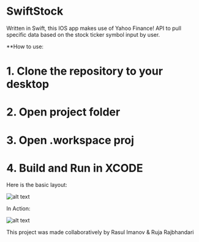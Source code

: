 # SwiftStock
Written in Swift, this IOS app makes use of Yahoo Finance! API to pull specific data based on the stock ticker symbol input by user.

**How to use: 

# 1. Clone the repository to your desktop
# 2. Open project folder
# 3. Open .workspace proj
# 4. Build and Run in XCODE 

Here is the basic layout:

![alt text](https://github.com/rimanov/stockinfo/blob/main/CSC690_MockUp.png?raw=true)

In Action: 

![alt text](https://github.com/rimanov/stockinfo/blob/main/sc.png?raw=true)


This project was made collaboratively by Rasul Imanov & Ruja Rajbhandari
